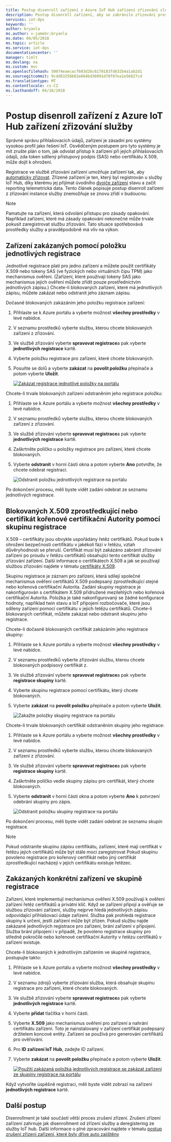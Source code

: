 ```yaml
---
title: Postup disenroll zařízení z Azure IoT Hub zařízení zřizování služby
description: Postup disenroll zařízení, aby se zabránilo zřizování prostřednictvím Azure IoT Hub zařízení zřizování služby
services: iot-dps
keywords: ''
author: bryanla
ms.author: v-jamebr;bryanla
ms.date: 04/05/2018
ms.topic: article
ms.service: iot-dps
documentationcenter: ''
manager: timlt
ms.devlang: na
ms.custom: mvc
ms.openlocfilehash: 50074eaecacf603d2bc6170183fd632b4a1ab2d1
ms.sourcegitcommit: 9cdd83256b82e664bd36991d78f87ea1e56827cd
ms.translationtype: MT
ms.contentlocale: cs-CZ
ms.lasthandoff: 04/16/2018
---
```

# <a name="how-to-disenroll-a-device-from-azure-iot-hub-device-provisioning-service"></a>Postup disenroll zařízení z Azure IoT Hub zařízení zřizování služby

Správné správu přihlašovacích údajů, zařízení je zásadní pro systémy vysokou profil jako řešení IoT. Osvědčeným postupem pro tyto systémy je mít zrušte plán o tom, jak odvolat přístup k zařízení při jejich přihlašovacích údajů, zda token sdílený přístupový podpis (SAS) nebo certifikátu X.509, může dojít k ohrožení. 

Registrace ve službě zřizování zařízení umožňuje zařízení tak, aby [automaticky zřizovat](concepts-auto-provisioning.md). Zřízené zařízení je ten, který byl registrován u služby IoT Hub, díky kterému jej přijímat úvodního [dvojče zařízení](~/articles/iot-hub/iot-hub-devguide-device-twins.md) stavu a začít reporting telemetrická data. Tento článek popisuje postup disenroll zařízení z zřizování instance služby znemožňuje se znovu zřídí v budoucnu.

> [!NOTE] 
> Pamatujte na zařízení, která odvolání přístupu pro zásady opakování. Například zařízení, které má zásady opakování nekonečné může trvale pokusit zaregistrovat službu zřizování. Tato situace spotřebovává prostředky služby a pravděpodobně má vliv na výkon.

## <a name="blacklist-devices-by-using-an-individual-enrollment-entry"></a>Zařízení zakázaných pomocí položku jednotlivých registrace

Jednotlivé registrace platí pro jedno zařízení a můžete použít certifikáty X.509 nebo tokeny SAS (ve fyzických nebo virtuálních čipu TPM) jako mechanismus ověření. (Zařízení, které používají tokeny SAS jako mechanismus jejich ověření můžete zřídit pouze prostřednictvím jednotlivých zápisu.) Chcete-li blokovaných zařízení, které má jednotlivých zápisu, můžete zakázat nebo odstranit jeho záznam zápisu. 

Dočasně blokovaných zakázáním jeho položku registrace zařízení: 

1. Přihlaste se k Azure portálu a vyberte možnost **všechny prostředky** v levé nabídce.
2. V seznamu prostředků vyberte službu, kterou chcete blokovaných zařízení z zřizování.
3. Ve službě zřizování vyberte **spravovat registrace**a pak vyberte **jednotlivých registrace** kartě.
4. Vyberte položku registrace pro zařízení, které chcete blokovaných. 
5. Posuňte se dolů a vyberte **zakázat** na **povolit položku** přepínače a potom vyberte **Uložit**.  

   [![Zakázat registrace jednotlivé položky na portálu](./media/how-to-revoke-device-access-portal/disable-individual-enrollment.png)](./media/how-to-revoke-device-access-portal/disable-individual-enrollment.png#lightbox)  

Chcete-li trvale blokovaných zařízení odstraněním jeho registrace položku:

1. Přihlaste se k Azure portálu a vyberte možnost **všechny prostředky** v levé nabídce.
2. V seznamu prostředků vyberte službu, kterou chcete blokovaných zařízení z zřizování.
3. Ve službě zřizování vyberte **spravovat registrace**a pak vyberte **jednotlivých registrace** kartě.
4. Zaškrtněte políčko u položky registrace pro zařízení, které chcete blokovaných. 
5. Vyberte **odstranit** v horní části okna a potom vyberte **Ano** potvrďte, že chcete odebrat registraci. 

   ![Odstranit položku jednotlivých registrace na portálu](./media/how-to-revoke-device-access-portal/delete-individual-enrollment.png)
    
Po dokončení procesu, měli byste vidět zadání odebrat ze seznamu jednotlivých registrace.  

## <a name="blacklist-an-x509-intermediate-or-root-ca-certificate-by-using-an-enrollment-group"></a>Blokovaných X.509 zprostředkující nebo certifikát kořenové certifikační Autority pomocí skupinu registrace

X.509 – certifikáty jsou obvykle uspořádány řetěz certifikátů. Pokud bude k ohrožení bezpečnosti certifikátu v jakékoli fázi v řetězu, vztah důvěryhodnosti se přeruší. Certifikát musí být zakázáno zabránit zřizování zařízení po proudu v řetězu certifikátů obsahující tento certifikát služby zřizování zařízení. Další informace o certifikátech X.509 a jak se používají službou zřizování najdete v tématu [certifikáty X.509](./concepts-security.md#x509-certificates). 

Skupinu registrace je záznam pro zařízení, která sdílejí společné mechanismus ověření certifikátů X.509 podepsaný zprostředkující stejné nebo kořenová certifikační Autorita. Zadání skupiny registrace je nakonfigurován s certifikátem X.509 přidružené mezilehlých nebo kořenová certifikační Autorita. Položka je také nakonfigurovaný se žádné konfigurace hodnoty, například twin stavu a IoT připojení rozbočovače, které jsou sdíleny zařízení pomocí certifikátu v jejich řetězu certifikátů. Chcete-li blokovaných certifikát, můžete zakázat nebo odstranit skupinu jeho registrace.

Chcete-li dočasně blokovaných certifikát zakázáním jeho registrace skupiny: 

1. Přihlaste se k Azure portálu a vyberte možnost **všechny prostředky** v levé nabídce.
2. V seznamu prostředků vyberte zřizování službu, kterou chcete blokovaných podpisový certifikát z.
3. Ve službě zřizování vyberte **spravovat registrace**a pak vyberte **registrace skupiny** kartě.
4. Vyberte skupinu registrace pomocí certifikátu, který chcete blokovaných.
5. Vyberte **zakázat** na **povolit položku** přepínače a potom vyberte **Uložit**.  

   ![Zakažte položky skupiny registrace na portálu](./media/how-to-revoke-device-access-portal/disable-enrollment-group.png)

    
Chcete-li trvale blokovaných certifikát odstraněním skupiny jeho registrace:

1. Přihlaste se k Azure portálu a vyberte možnost **všechny prostředky** v levé nabídce.
2. V seznamu prostředků vyberte službu, kterou chcete blokovaných zařízení z zřizování.
3. Ve službě zřizování vyberte **spravovat registrace**a pak vyberte **registrace skupiny** kartě.
4. Zaškrtněte políčko vedle skupiny zápisu pro certifikát, který chcete blokovaných. 
5. Vyberte **odstranit** v horní části okna a potom vyberte **Ano** k potvrzení odebrání skupiny pro zápis. 

   ![Odstranit položku skupiny registrace na portálu](./media/how-to-revoke-device-access-portal/delete-enrollment-group.png)

Po dokončení procesu, měli byste vidět zadání odebrat ze seznamu skupin registrace.  

> [!NOTE]
> Pokud odstraníte skupinu zápisu certifikátu, zařízení, které mají certifikát v řetězu jejich certifikátů může být stále moci zaregistrovat Pokud skupinu povoleno registrace pro kořenový certifikát nebo jiný certifikát zprostředkující nacházejí v jejich certifikátu existuje řetězec.

## <a name="blacklist-specific-devices-in-an-enrollment-group"></a>Zakázaných konkrétní zařízení ve skupině registrace

Zařízení, které implementují mechanismus ověření X.509 používají k ověření zařízení řetěz certifikátů a privátní klíč. Když se zařízení připojí a ověřuje se službou zřizování zařízení, služby nejprve hledá jednotlivých zápisu odpovídající přihlašovací údaje zařízení. Služba pak prohledá registrace skupiny k určení, jestli zařízení může být zřízen. Pokud službu najde zakázané jednotlivých registrace pro zařízení, brání zařízení v připojení. Služba brání připojení i v případě, že povoleno registrace skupiny pro středně pokročilé nebo kořenové certifikační Autority v řetězu certifikátů v zařízení existuje. 

Chcete-li blokovaných k jednotlivým zařízením ve skupině registrace, postupujte takto:

1. Přihlaste se k Azure portálu a vyberte možnost **všechny prostředky** v levé nabídce.
2. V seznamu zdrojů vyberte zřizování služba, která obsahuje skupinu registrace pro zařízení, které chcete blokovaných.
3. Ve službě zřizování vyberte **spravovat registrace**a pak vyberte **jednotlivých registrace** kartě.
4. Vyberte **přidat** tlačítka v horní části. 
5. Vyberte **X.509** jako mechanismus ověření pro zařízení a nahrání certifikátu zařízení. Toto je nainstalovaný v zařízení certifikát podepsaný držitelem koncové entity. Zařízení se používá pro generování certifikátů pro ověřování.
6. Pro **ID zařízení IoT Hub**, zadejte ID zařízení. 
7. Vyberte **zakázat** na **povolit položku** přepínače a potom vyberte **Uložit**. 

    [![Použití zakázaná položka jednotlivých registrace se zakázat zařízení ze skupiny registrace na portálu](./media/how-to-revoke-device-access-portal/disable-individual-enrollment-in-enrollment-group.png)](./media/how-to-revoke-device-access-portal/disable-individual-enrollment-in-enrollment-group.png#lightbox)

Když vytvoříte úspěšně registraci, měli byste vidět zobrazí na zařízení **jednotlivých registrace** kartě.

## <a name="next-steps"></a>Další postup

Disenrollment je také součástí větší proces zrušení zřízení. Zrušení zřízení zařízení zahrnuje jak disenrollment od zřízení služby a deregistering ze služby IoT hub. Další informace o plné zpracování najdete v tématu [postup zrušení zřízení zařízení, které byly dříve auto zajištěny](how-to-unprovision-devices.md) 

